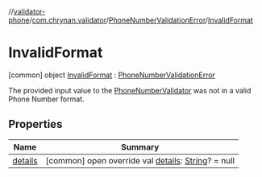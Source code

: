 //[validator-phone](../../../../index.md)/[com.chrynan.validator](../../index.md)/[PhoneNumberValidationError](../index.md)/[InvalidFormat](index.md)



# InvalidFormat  
 [common] object [InvalidFormat](index.md) : [PhoneNumberValidationError](../index.md)

The provided input value to the [PhoneNumberValidator](../../-phone-number-validator/index.md) was not in a valid Phone Number format.

   


## Properties  
  
|  Name |  Summary | 
|---|---|
| <a name="com.chrynan.validator/PhoneNumberValidationError.InvalidFormat/details/#/PointingToDeclaration/"></a>[details](index.md#%5Bcom.chrynan.validator%2FPhoneNumberValidationError.InvalidFormat%2Fdetails%2F%23%2FPointingToDeclaration%2F%5D%2FProperties%2F-214494273)| <a name="com.chrynan.validator/PhoneNumberValidationError.InvalidFormat/details/#/PointingToDeclaration/"></a> [common] open override val [details](index.md#%5Bcom.chrynan.validator%2FPhoneNumberValidationError.InvalidFormat%2Fdetails%2F%23%2FPointingToDeclaration%2F%5D%2FProperties%2F-214494273): [String](https://kotlinlang.org/api/latest/jvm/stdlib/kotlin/-string/index.html)? = null   <br>|

